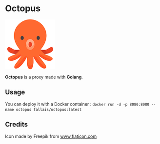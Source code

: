 # Octopus

![Octopus](https://github.com/fallais/octopus/blob/master/assets/octopus_small.png)

**Octopus** is a proxy made with **Golang**.

## Usage

You can deploy it with a Docker container : `docker run -d -p 8080:8080 --name octopus fallais/octopus:latest`

## Credits

Icon made by Freepik from www.flaticon.com